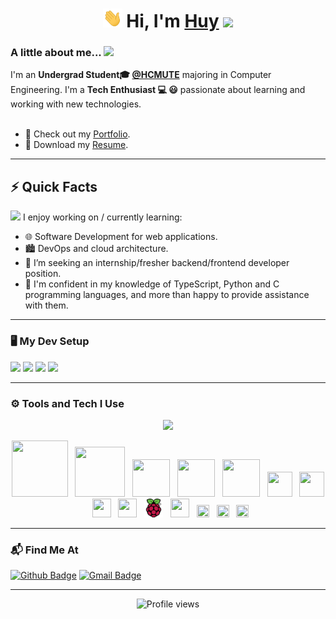 <h1 align="center"><img src="https://raw.githubusercontent.com/ABSphreak/ABSphreak/master/gifs/Hi.gif" height="30px"> Hi, I'm <a href="https://github.com/Defcon27">Huy</a> <img height="30px" src="https://emojis.slackmojis.com/emojis/images/1531849430/4246/blob-sunglasses.gif?1531849430"></h1>

### A little about me...  <img src="https://media.giphy.com/media/VgCDAzcKvsR6OM0uWg/giphy.gif" width="50"> 
I'm an **Undergrad Student🎓 [@HCMUTE](https://hcmute.edu.vn/)** majoring in Computer Engineering. I'm a **Tech Enthusiast 💻 😃** passionate about learning and working with new technologies. <br/><br/>
  - 📙 Check out my [Portfolio](https://tranquochuy645.github.io).
  - 📝 Download my [Resume](https://tranquochuy645.github.io/assets/tranquochuy.pdf).

---

## ⚡️ Quick Facts
<img src="https://media.giphy.com/media/WUlplcMpOCEmTGBtBW/giphy.gif" width="30">  I enjoy working on / currently learning:
  - 🌐 Software Development for web applications.
  - 🏙️ DevOps and cloud architecture.
  - 💼 I’m seeking an internship/fresher backend/frontend developer position.
  - 💬 I'm confident in my knowledge of TypeScript, Python and C programming languages, and more than happy to provide assistance with them.

---

### 🖥️ My Dev Setup
                
<img src="https://img.shields.io/badge/Linux-FCC624?style=for-the-badge&logo=linux&logoColor=black" >
<img src="https://img.shields.io/badge/Visual_Studio_Code-0078D4?style=for-the-badge&logo=visual%20studio%20code&logoColor=white"> 
<img src="https://img.shields.io/badge/GIT-E44C30?style=for-the-badge&logo=git&logoColor=white">
<img src="https://img.shields.io/badge/GNU%20Bash-4EAA25?style=for-the-badge&logo=GNU%20Bash&logoColor=white">

---

### ⚙️ Tools and Tech I Use
<p align="center">
  <img  src="https://github-readme-stats.vercel.app/api/top-langs?username=tranquochuy645&langs_count=8&layout=compact&hide_border=true&theme=dark" />
</p>
<p align="center">
  <img height="90" width="90" src="https://cdn.jsdelivr.net/gh/devicons/devicon/icons/nodejs/nodejs-original.svg"/>
  &nbsp;
  <img height="80" width="80" src="https://cdn.jsdelivr.net/gh/devicons/devicon/icons/react/react-original.svg">
  &nbsp;
  <img height="60" width="60" src="https://cdn.jsdelivr.net/gh/devicons/devicon/icons/mongodb/mongodb-original.svg"/>
  &nbsp;
  <img height="60" width="60" src="https://webrtc.github.io/webrtc-org/assets/images/webrtc-logo-vert-retro-dist.svg" />
  &nbsp;
  <img height="60" width="60" src="https://cdn.jsdelivr.net/gh/devicons/devicon/icons/socketio/socketio-original.svg" />
  &nbsp;
  <img height="40" width="40" src="https://upload.wikimedia.org/wikipedia/commons/f/f1/Vitejs-logo.svg">
  &nbsp;
  <img height="40" width="40" src="https://cdn.jsdelivr.net/gh/devicons/devicon/icons/arduino/arduino-original.svg" />
  &nbsp;
  <img height="30" width="30" src="https://cdn.jsdelivr.net/gh/devicons/devicon/icons/firebase/firebase-plain.svg"/>
  &nbsp;
  <img height="30" width="30" src="https://upload.wikimedia.org/wikipedia/commons/9/93/Amazon_Web_Services_Logo.svg"/>
  &nbsp;
  <img height="30" width="30" src="https://raw.githubusercontent.com/github/explore/80688e429a7d4ef2fca1e82350fe8e3517d3494d/topics/raspberry-pi/raspberry-pi.png">
  &nbsp;
  <img height="30" width="30" src="https://upload.wikimedia.org/wikipedia/commons/1/1d/JWT_LOGO.png">
  &nbsp;
  <img height="20" width="20" src="https://cdn.jsdelivr.net/gh/devicons/devicon/icons/docker/docker-original.svg">
  &nbsp;
  <img height="20" width="20" src="https://cdn.jsdelivr.net/gh/devicons/devicon/icons/flutter/flutter-original.svg" />
  &nbsp;
  <img height="20" width="20" src="https://cdn.jsdelivr.net/gh/devicons/devicon/icons/unity/unity-original.svg" />
</p>

---

### 📬 Find Me At
[![Github Badge](http://img.shields.io/badge/-Github-black?style=flat-square&logo=github&link=https://github.com/tranquochuy645)](https://github.com/tranquochuy645/) 
[![Gmail Badge](https://img.shields.io/badge/-Gmail-d14836?style=flat-square&logo=Gmail&logoColor=white&link=mailto:defcon.sentinal95@gmail.com)](mailto:tranquochuy645@gmail.com)

---

<p align="center">
  <img src="https://komarev.com/ghpvc/?username=tranquochuy645&label=Profile%20views&color=0e75b6&style=flat" alt="Profile views" /> 
</p>
